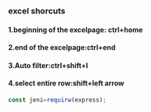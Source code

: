 ### excel shorcuts

#### 1.beginning of the excelpage: ctrl+home
#### 2.end of the excelpage:ctrl+end
#### 3.Auto filter:ctrl+shift+l
#### 4.select entire row:shift+left arrow

``` js
const jeni=requirw(express);

```